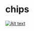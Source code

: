# chips
[![Alt text](https://i.vimeocdn.com/video/639889012.webp?mw=1700&mh=957)](https://gcs-vimeo.akamaized.net/exp=1536164004~acl=%2A%2F771603064.mp4%2A~hmac=2a3350eb062479decc1de4a4ebe5bd569085a416a089510419627b27e685c4b2/vimeo-prod-skyfire-std-us/01/4258/8/221292511/771603064.mp4)
